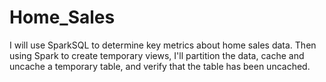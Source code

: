 # Home_Sales
I will use SparkSQL to determine key metrics about home sales data. Then using Spark to create temporary views, I'll partition the data, cache and uncache a temporary table, and verify that the table has been uncached.
